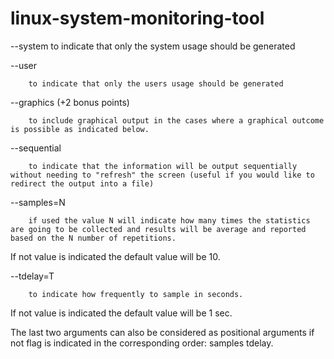 # linux-system-monitoring-tool

--system
        to indicate that only the system usage should be generated


--user

        to indicate that only the users usage should be generated


--graphics  (+2 bonus points)

        to include graphical output in the cases where a graphical outcome is possible as indicated below.


--sequential

        to indicate that the information will be output sequentially without needing to "refresh" the screen (useful if you would like to redirect the output into a file)

 

--samples=N

        if used the value N will indicate how many times the statistics are going to be collected and results will be average and reported based on the N number of repetitions.
If not value is indicated the default value will be 10.


--tdelay=T

        to indicate how frequently to sample in seconds.
If not value is indicated the default value will be 1 sec.

 

The last two arguments can also be considered as positional arguments if not flag is indicated in the corresponding order: samples tdelay.
